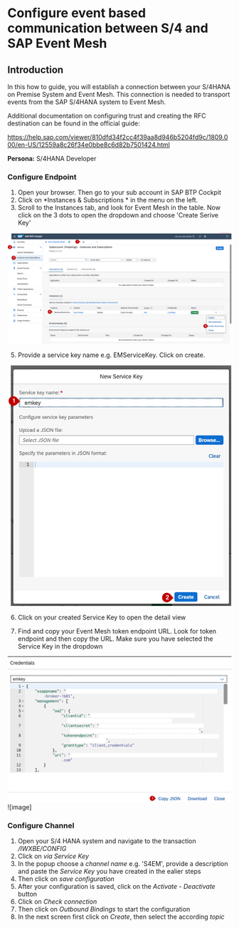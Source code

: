 # Configure event based communication between S/4 and SAP Event Mesh
## Introduction

In this how to guide, you will establish a connection between your S/4HANA on Premise System and Event Mesh. This connection is needed to transport events from the SAP S/4HANA system to Event Mesh. 

Additional documentation on configuring trust and creating the RFC destination can be found in the official guide:
 
https://help.sap.com/viewer/810dfd34f2cc4f39aa8d946b5204fd9c/1809.000/en-US/12559a8c26f34e0bbe8c6d82b7501424.html

**Persona:** S/4HANA Developer

### Configure Endpoint

1. Open your browser. Then go to your sub account in SAP BTP Cockpit 
2. Click on *Instances & Subscriptions * in the menu on the left.
3. Scroll to the Instances tab, and look for Event Mesh in the table. Now click on the 3 dots to open the dropdown and choose 'Create Serive Key'

 ![Open Event Mesh Instance](./images/EventBased1.png)
 
5. Provide a service key name e.g. EMServiceKey. Click on create.

 ![create key](./images/EventBased2.png)
 
6.  Click on your created Service Key to open the detail view
  
7. Find and copy your Event Mesh token endpoint URL. Look for token endpoint and then copy the URL. Make sure you have selected the Service Key in the dropdown

 ![Token Endpoint](./images/EventBased3.png)![image]
 
 ### Configure Channel
 
 1. Open your S/4 HANA system and navigate to the transaction */IWXBE/CONFIG*
 2. Click on *via Service Key*
 3. In the popup choose a *channel name* e.g. 'S4EM', provide a description and paste the *Service Key* you have created in the ealier steps
 4. Then click on *save configuration*
 5. After your configuration is saved, click on the *Activate - Deactivate* button
 6. Click on *Check connection*
 7. Then click on *Outbound Bindings* to start the configuration
 8. In the next screen first click on *Create*, then select the according *topic*

